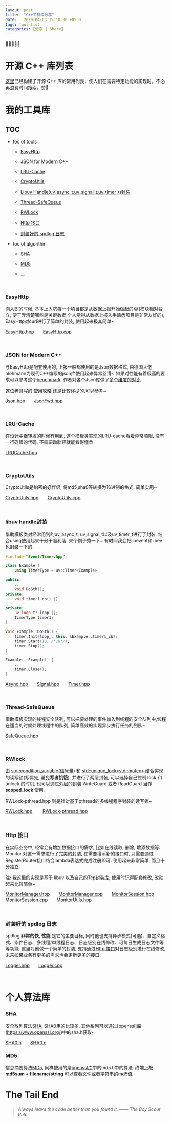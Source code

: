 ```yaml
---
layout: post
title:  "C++工具库分享"
date:   2020-04-03 19:10:00 +0530
tags: tool-list 
categories: [分享 | Share]
---
```

:star2::star2::star2::star2::star2:



# 开源 C++ 库列表

[这里](https://zh.cppreference.com/mwiki/index.php?title=cpp/links/libs&variant=zh-hans)已经构建了开源 C++ 库的常用列表，使人们在需要特定功能的实现时，不必再浪费时间搜索。赞:star2:

# 我的工具库
## TOC
+ toc of tools
  - <a href="#t1">EasyHttp</a> 

  - <a href="#t2">JSON for Modern C++</a> 

  - <a href="#t3">LRU-Cache</a> 

  - <a href="#t4">CryptoUtils</a>

  - <a href="#t5">Libuv Handle(uv_async_t;uv_signal_t;uv_timer_t)封装</a>

  - <a href="#t6">Thread-SafeQueue</a>

  - <a href="#t7">RWLock</a>

  - <a href="#t8">Http 接口</a>
  
  - <a href="#t9">封装好的 spdlog 日志</a>

+ toc of algorithm
  - <a href="#a1">SHA</a>

  - <a href="#a2">MD5</a>

  - <a href="#a3">...</a>


&nbsp;
### <a name="t1">EasyHttp</a> 

刚入职的时候, 基本上入坑每一个项目都是从数据上报开始做起的:joy:(模块相对独立, 便于弄清楚哪些是关键数据,个人觉得从数据上报入手熟悉项目是非常友好的), EasyHttp对curl进行了简单的封装, 使用起来极其简单~ 

[EasyHttp.hpp](https://raw.githubusercontent.com/SonderEASE/lewis-blog.io/master/BlogCode/tool-list/EasyHttp/EasyHttp.hpp)&#8195;&#8195;[EasyHttp.cpp](https://raw.githubusercontent.com/SonderEASE/lewis-blog.io/master/BlogCode/tool-list/EasyHttp/EasyHttp.cpp)

&nbsp;
### <a name="t2">JSON for Modern C++</a> 

与EasyHttp是配套使用的, 上报一般都使用的是Json数据格式, 由德国大佬nlohmann为现代C++编写的json库使用起来异常丝滑~ 如果对性能有着极高的要求可以参考这个[benchmark](https://github.com/miloyip/nativejson-benchmark), 作者对各个Json库做了[多个维度的对比](https://www.zhihu.com/question/23654513).

这位老哥写的 [使用攻略](https://blog.csdn.net/fengxinlinux/article/details/71037244) 还是比较详尽的,可以参考~

[Json.hpp](https://raw.githubusercontent.com/SonderEASE/lewis-blog.io/master/BlogCode/tool-list/nlohmann/json.hpp)&#8195;&#8195;[JsonFwd.hpp](https://raw.githubusercontent.com/SonderEASE/lewis-blog.io/master/BlogCode/tool-list/nlohmann/json_fwd.hpp)

&nbsp;
### <a name="t3">LRU-Cache</a> 

在设计中继转发的时候有用到, 这个模板类实现的LRU-cache看着异常顺眼, 没有一行碍眼的代码, 不需要动脑经就能看得懂:wink:

[LRUCache.hpp](https://raw.githubusercontent.com/SonderEASE/lewis-blog.io/master/BlogCode/tool-list/LRU-Cache/LRUCache.hpp)

&nbsp;
### <a name="t4">CryptoUtils</a> 

CryptoUtils是加密的好伴侣, 将md5,sha0等转换为16进制的格式. 简单实用~

[CryptoUtils.hpp](https://raw.githubusercontent.com/SonderEASE/lewis-blog.io/master/BlogCode/tool-list/CryptoUtils/CryptoUtils.hpp)&#8195;&#8195;[CryptoUtils.cpp](https://raw.githubusercontent.com/SonderEASE/lewis-blog.io/master/BlogCode/tool-list/CryptoUtils/CryptoUtils.cpp)

&nbsp;
### <a name="t5">libuv handle封装</a> 

借助模板类对经常用到的uv_async_t, uv_signal_t以及uv_timer_t进行了封装, 结合using使用起来十分干脆利落. 来个例子秀一下~ 有时间我会把libevent和libev也封装一下的.

```c++
#include "Event/Timer.hpp"

class Example {
    using TimerType = uv::Timer<Example>

public:
    ...
    void DoSth();
private:
    void timer1_cb() {}

private:
    uv_loop_t* loop_{};
    TimerType timer1;
}

void Example::DoSth() {
    timer.Init(loop_, this, &Example::timer1_cb);
    timer.Start(10, /*10*/);
    timer.Stop();
}

Example::~Example() {
    ...
    timer.Close();
}

```
[Async.hpp](https://raw.githubusercontent.com/SonderEASE/lewis-blog.io/master/BlogCode/tool-list/Event/Async.hpp)&#8195;&#8195;[Signal.hpp](https://raw.githubusercontent.com/SonderEASE/lewis-blog.io/master/BlogCode/tool-list/Event/Signal.hpp)&#8195;&#8195;[Timer.hpp](https://raw.githubusercontent.com/SonderEASE/lewis-blog.io/master/BlogCode/tool-list/Event/Timer.hpp)

&nbsp;
### <a name="t6">Thread-SafeQueue</a> 

借助模板实现的线程安全队列, 可以把要处理的事件加入到线程的安全队列中,线程在适当的时候处理线程中的队列, 简单高效的实现异步执行任务的列队~

[SafeQueue.hpp](https://raw.githubusercontent.com/SonderEASE/lewis-blog.io/master/BlogCode/tool-list/SafeQueue/SafeQueue.hpp)

&nbsp;
### <a name="t7">RWlock</a> 
由 [std::condition_variable(信号量)](https://en.cppreference.com/w/cpp/thread/condition_variable) 和 [std::unique_lock\<std::mutex\>](https://en.cppreference.com/w/cpp/thread/unique_lock) 结合实现的读写锁(写优先, 避免**写者饥饿**), 并进行了两层封装, 可以选择自己控制 lock 和 unlock 的时机, 也可以通过外层的封装 WriteGuard 或者 ReadGuard 当作 **scoped_lock** 使用. 

RWLock-pthread.hpp 则是针对基于pthread的多线程程序封装的读写锁~

[RWLock.hpp](https://raw.githubusercontent.com/SonderEASE/lewis-blog.io/master/BlogCode/tool-list/RWLock/RWLock.hpp)
&#8195;&#8195;[RWLock-pthread.hpp](https://raw.githubusercontent.com/SonderEASE/lewis-blog.io/master/BlogCode/tool-list/RWLock/RWLock-pthread.hpp)

&nbsp;
### <a name="t8">Http 接口</a>

在实际业务中, 经常会有增加数据接口的需求, 比如在线读取, 删除, 增添数据等. Monitor 对这一需求进行了完美的封装, 在需要增添新的接口时, 只需要通过RegisterRouter接口结合lambda表达式完成注册即可. 使用起来非常简单, 而且十分独立. 

注: 我这里的实现是基于 libuv 以及自己的Tcp封装库, 使用时记得配套修改, 改动起来比较简单~ 

[MonitorManager.hpp](https://raw.githubusercontent.com/SonderEASE/lewis-blog.io/master/BlogCode/tool-list/Monitor/MonitorManager.hpp)&#8195;&#8195;[MonitorManager.cpp](https://raw.githubusercontent.com/SonderEASE/lewis-blog.io/master/BlogCode/tool-list/Monitor/MonitorManager.cpp)&#8195;&#8195;[MonitorSession.hpp](https://raw.githubusercontent.com/SonderEASE/lewis-blog.io/master/BlogCode/tool-list/Monitor/MonitorSession.hpp)&#8195;&#8195;[MonitorSession.cpp](https://raw.githubusercontent.com/SonderEASE/lewis-blog.io/master/BlogCode/tool-list/Monitor/MonitorSession.cpp)&#8195;&#8195;[MonitorUtils.hpp](https://raw.githubusercontent.com/SonderEASE/lewis-blog.io/master/BlogCode/tool-list/Monitor/MonitorUtils.hpp)

&nbsp;
### <a name="t9">封装好的 spdlog 日志</a>

spdlog **非常的快**, **性能** 是它的主要目标, 同时他也支持异步模式(可选)、自定义格式、条件日志、多线程/单线程日志、日志级别在线修改、可每日生成日志文件等等功能. 这里对他做一个简单的封装, 支持通过<a href="#t8">Http 接口</a>对日志级别进行在线修改, 未来如果业务有更多的需求也会更新更多的接口.

[Logger.hpp](https://raw.githubusercontent.com/SonderEASE/lewis-blog.io/master/BlogCode/tool-list/spdlog/Logger.hpp)&#8195;&#8195;[Logger.cpp](https://raw.githubusercontent.com/SonderEASE/lewis-blog.io/master/BlogCode/tool-list/spdlog/Logger.cpp)

&nbsp;
# 个人算法库

### <a name="a1">SHA</a> 

安全散列算法[SHA](https://zh.wikipedia.org/wiki/SHA%E5%AE%B6%E6%97%8F), SHA0用的比较多, 其他系列可以通过[openssl]库(https://www.openssl.org/)中的sha.h获取~

[SHA0.h](https://raw.githubusercontent.com/SonderEASE/lewis-blog.io/master/BlogCode/tool-list/algorithm/SHA0/SHA0.h)&#8195;&#8195;[SHA0.c](https://raw.githubusercontent.com/SonderEASE/lewis-blog.io/master/BlogCode/tool-list/algorithm/SHA0/SHA0.c)

### <a name="a2">MD5</a> 

信息摘要算法[MD5](https://zh.wikipedia.org/wiki/MD5), 同样使用的是[openssl库](https://www.openssl.org/)中的md5.h中的算法. 终端上敲 **md5sum + filename/string** 可以查看文件或者字符串的md5值.



# The Tail End
> *Always leave the code better than you found it. —— The Boy Scout Rule*
